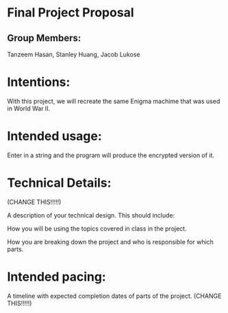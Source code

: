 # Final Project Proposal

## Group Members:

Tanzeem Hasan, Stanley Huang, Jacob Lukose
       
# Intentions:

With this project, we will recreate the same Enigma machime that was used in World War II.
    
# Intended usage:

Enter in a string and the program will produce the encrypted version of it.
  
# Technical Details:

(CHANGE THIS!!!!!)

A description of your technical design. This should include: 
   
How you will be using the topics covered in class in the project.
     
How you are breaking down the project and who is responsible for which parts.
  
    
# Intended pacing:

A timeline with expected completion dates of parts of the project. (CHANGE THIS!!!!!)
